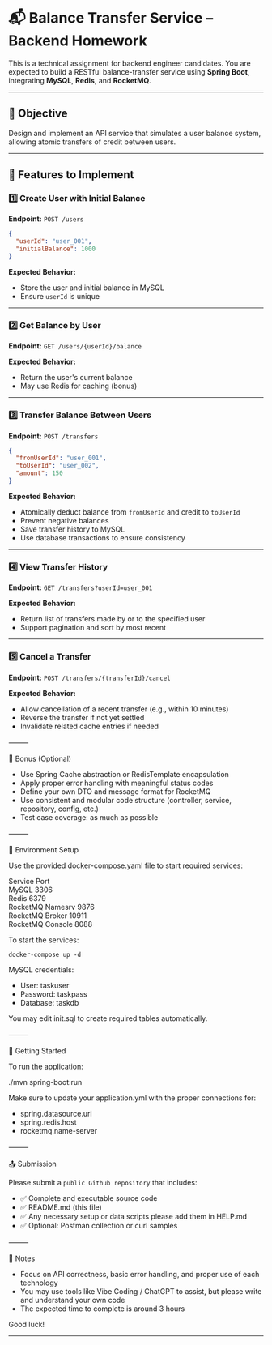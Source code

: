 # 📬 Balance Transfer Service – Backend Homework

This is a technical assignment for backend engineer candidates. You are expected to build a RESTful balance-transfer service using **Spring Boot**, integrating **MySQL**, **Redis**, and **RocketMQ**.


---

## 🎯 Objective

Design and implement an API service that simulates a user balance system, allowing atomic transfers of credit between users.

---

## 🔧 Features to Implement

### 1️⃣ Create User with Initial Balance

**Endpoint:** `POST /users`

```json
{
  "userId": "user_001",
  "initialBalance": 1000
}
```

**Expected Behavior:**
- Store the user and initial balance in MySQL
- Ensure `userId` is unique

---

### 2️⃣ Get Balance by User

**Endpoint:** `GET /users/{userId}/balance`

**Expected Behavior:**
- Return the user's current balance
- May use Redis for caching (bonus)

---

### 3️⃣ Transfer Balance Between Users

**Endpoint:** `POST /transfers`

```json
{
  "fromUserId": "user_001",
  "toUserId": "user_002",
  "amount": 150
}
```

**Expected Behavior:**
- Atomically deduct balance from `fromUserId` and credit to `toUserId`
- Prevent negative balances
- Save transfer history to MySQL
- Use database transactions to ensure consistency

---

### 4️⃣ View Transfer History

**Endpoint:** `GET /transfers?userId=user_001`

**Expected Behavior:**
- Return list of transfers made by or to the specified user
- Support pagination and sort by most recent

---

### 5️⃣ Cancel a Transfer 

**Endpoint:** `POST /transfers/{transferId}/cancel`

**Expected Behavior:**
- Allow cancellation of a recent transfer (e.g., within 10 minutes)
- Reverse the transfer if not yet settled
- Invalidate related cache entries if needed

⸻

🧪 Bonus (Optional)
- Use Spring Cache abstraction or RedisTemplate encapsulation
- Apply proper error handling with meaningful status codes
- Define your own DTO and message format for RocketMQ
- Use consistent and modular code structure (controller, service, repository, config, etc.)
- Test case coverage: as much as possible

⸻

🐳 Environment Setup

Use the provided docker-compose.yaml file to start required services:

Service	Port  
MySQL	3306  
Redis	6379  
RocketMQ Namesrv	9876  
RocketMQ Broker	10911  
RocketMQ Console	8088  

To start the services:

```commandline
docker-compose up -d
```

MySQL credentials:
- User: taskuser
- Password: taskpass
- Database: taskdb

You may edit init.sql to create required tables automatically.

⸻

🚀 Getting Started

To run the application:

./mvn spring-boot:run

Make sure to update your application.yml with the proper connections for:
- spring.datasource.url
- spring.redis.host
- rocketmq.name-server

⸻

📤 Submission

Please submit a `public Github repository` that includes:
- ✅ Complete and executable source code
- ✅ README.md (this file)
- ✅ Any necessary setup or data scripts please add them in HELP.md
- ✅ Optional: Postman collection or curl samples  

⸻

📌 Notes
- Focus on API correctness, basic error handling, and proper use of each technology
- You may use tools like Vibe Coding / ChatGPT to assist, but please write and understand your own code
- The expected time to complete is around 3 hours

Good luck!

---
